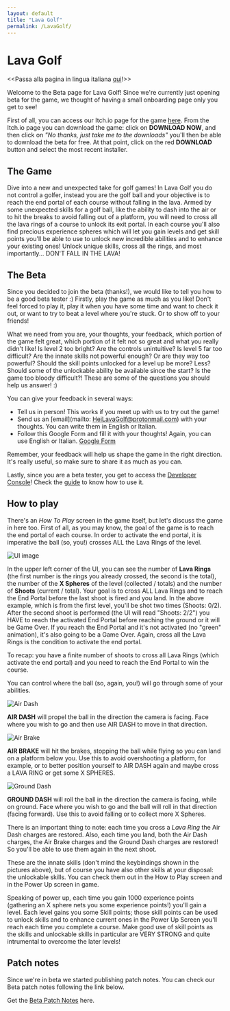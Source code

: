 ```yaml
---
layout: default
title: "Lava Golf"
permalink: /LavaGolf/
---
```

# Lava Golf
<<Passa alla pagina in lingua italiana [qui](https://artanisx.github.io/LavaGolf/italian)!>>

Welcome to the Beta page for Lava Golf! Since we're currently just opening beta for the game, we thought of having a small onboarding page only you get to see!


First of all, you can access our Itch.io page for the game [here](https://artanisx.itch.io/lava-golf). From the Itch.io page you can download the game: click on **DOWNLOAD NOW**, and then click on *"No thanks, just take me to the downloads"* you'll then be able to download the beta for free. At that point, click on the red **DOWNLOAD** button and select the most recent installer.

## The Game
Dive into a new and unexpected take for golf games! In Lava Golf you do not control a golfer, instead you are the golf ball and your objective is to reach the end portal of each course without falling in the lava.
Armed by some unexpected skills for a golf ball, like the ability to dash into the air or to hit the breaks to avoid falling out of a platform, you will need to cross all the lava rings of a course to unlock its exit portal. In each course you'll also find precious experience spheres which will let you gain levels and get skill points you'll be able to use to unlock new incredible abilities and to enhance your existing ones!
Unlock unique skills, cross all the rings, and most importantly... DON'T FALL IN THE LAVA!

## The Beta
Since you decided to join the beta (thanks!), we would like to tell you how to be a good beta tester :)
Firstly, play the game as much as you like! Don't feel forced to play it, play it when you have some time and want to check it out, or want to try to beat a level where you're stuck. Or to show off to your friends!

What we need from you are, your thoughts, your feedback, which portion of the game felt great, which portion of it felt not so great and what you really didn't like! Is level 2 too bright? Are the controls unintuitive? Is level 5 far too difficult? Are the innate skills not powerful enough? Or are they way too powerful? Should the skill points unlocked for a level up be more? Less? Should some of the unlockable ability be available since the start? Is the game too bloody difficult?! These are some of the questions you should help us answer! :)

You can give your feedback in several ways:
* Tell us in person! This works if you meet up with us to try out the game!
* Send us an [email](mailto: HeiLavaGolf@protonmail.com) with your thoughts. You can write them in English or Italian.
* Follow this Google Form and fill it with your thoughts! Again, you can use English or Italian. [Google Form]( https://forms.gle/jNSykdyLBP97XCqJA)

Remember, your feedback will help us shape the game in the right direction. It's really useful, so make sure to share it as much as you can.

Lastly, since you are a beta tester, you get to access the [Developer Console](https://artanisx.github.io/LavaGolf/developer-console)! Check the [guide](https://artanisx.github.io/LavaGolf/developer-console) to know how to use it. 

## How to play
There's an *How To Play* screen in the game itself, but let's discuss the game in here too.
First of all, as you may know, the goal of the game is to reach the end portal of each course. In order to activate the end portal, it is imperative the ball (so, you!) crosses ALL the Lava Rings of the level. 

![UI image](https://artanisx.github.io/LavaGolf/images/Help.jpg)

In the upper left corner of the UI, you can see the number of **Lava Rings** (the first number is the rings you already crossed, the second is the total), the number of the **X Spheres** of the level (collected / totals) and the number of **Shoots** (current / total).
Your goal is to cross ALL Lava Rings and to reach the End Portal before the last shoot is fired and you land. 
In the above example, which is from the first level, you'll be shot two times (Shoots: 0/2). After the second shoot is performed (the UI will read "Shoots: 2/2") you HAVE to reach the activated End Portal before reaching the ground or it will be Game Over. If you reach the End Portal and it's not activated (no "green" animation), it's also going to be a Game Over. Again, cross all the Lava Rings is the condition to activate the end portal.

To recap: you have a finite number of shoots to cross all Lava Rings (which activate the end portal) and you need to reach the End Portal to win the course.

You can control where the ball (so, again, you!) will go through some of your abilities. 

![Air Dash](https://artanisx.github.io/LavaGolf/images/AirDash.png)

**AIR DASH** will propel the ball in the direction the camera is facing. Face where you wish to go and then use AIR DASH to move in that direction.

![Air Brake](https://artanisx.github.io/LavaGolf/images/AirBrake.png)

**AIR BRAKE** will hit the brakes, stopping the ball while flying so you can land on a platform below you. Use this to avoid overshooting a platform, for example, or to better position yourself to AIR DASH again and maybe cross a LAVA RING or get some X SPHERES.

![Ground Dash](https://artanisx.github.io/LavaGolf/images/GroundDash.png)

**GROUND DASH** will roll the ball in the direction the camera is facing, while on ground. Face where you wish to go and the ball will roll in that direction (facing forward). Use this to avoid falling or to collect more X Spheres.

There is an important thing to note: each time you cross a *Lava Ring* the Air Dash charges are restored. Also, each time you land, both the Air Dash charges, the Air Brake charges and the Ground Dash charges are restored! So you'll be able to use them again in the next shoot.

These are the innate skills (don't mind the keybindings shown in the pictures above), but of course you have also other skills at your disposal: the unlockable skills. You can check them out in the How to Play screen and in the Power Up screen in game.

Speaking of power up, each time you gain 1000 experience points (gathering an X sphere nets you some experience points!) you'll gain a level. Each level gains you some Skill points; those skill points can be used to unlock skills and to enhance current ones in the Power Up Screen you'll reach each time you complete a course. Make good use of skill points as the skills and unlockable skills in particular are VERY STRONG and quite intrumental to overcome the later levels!

## Patch notes
Since we're in beta we started publishing patch notes. You can check our Beta patch notes following the link below.

 Get the [Beta Patch Notes](https://artanisx.github.io/LavaGolf/beta-patch-notes) here.

